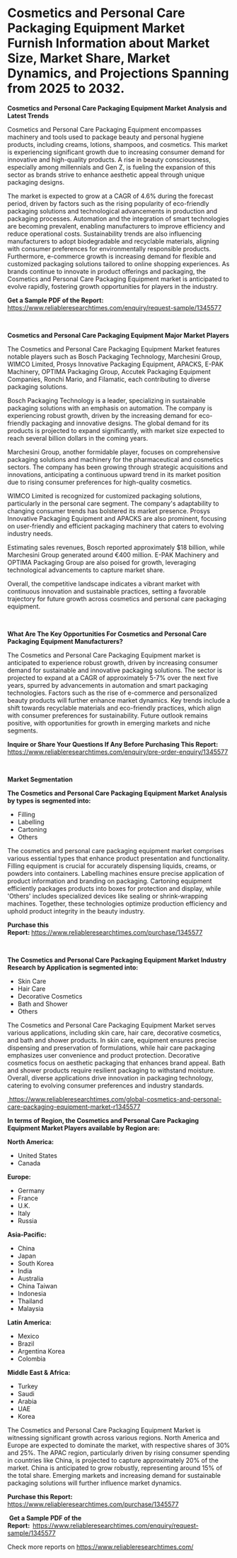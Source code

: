 <p><h1>Cosmetics and Personal Care Packaging Equipment Market Furnish Information about Market Size, Market Share, Market Dynamics, and Projections Spanning from 2025 to 2032.</h1></p><p><strong>Cosmetics and Personal Care Packaging Equipment Market Analysis and Latest Trends</strong></p>
<p><p>Cosmetics and Personal Care Packaging Equipment encompasses machinery and tools used to package beauty and personal hygiene products, including creams, lotions, shampoos, and cosmetics. This market is experiencing significant growth due to increasing consumer demand for innovative and high-quality products. A rise in beauty consciousness, especially among millennials and Gen Z, is fueling the expansion of this sector as brands strive to enhance aesthetic appeal through unique packaging designs.</p><p>The market is expected to grow at a CAGR of 4.6% during the forecast period, driven by factors such as the rising popularity of eco-friendly packaging solutions and technological advancements in production and packaging processes. Automation and the integration of smart technologies are becoming prevalent, enabling manufacturers to improve efficiency and reduce operational costs. Sustainability trends are also influencing manufacturers to adopt biodegradable and recyclable materials, aligning with consumer preferences for environmentally responsible products. Furthermore, e-commerce growth is increasing demand for flexible and customized packaging solutions tailored to online shopping experiences. As brands continue to innovate in product offerings and packaging, the Cosmetics and Personal Care Packaging Equipment market is anticipated to evolve rapidly, fostering growth opportunities for players in the industry.</p></p>
<p><strong>Get a Sample PDF of the Report:&nbsp;</strong> <a href="https://www.reliableresearchtimes.com/enquiry/request-sample/1345577?utm_campaign=2633&utm_medium=2&utm_source=Github&utm_content=ia&utm_term=11042025&utm_id=cosmetics-and-personal-care-packaging-equipment">https://www.reliableresearchtimes.com/enquiry/request-sample/1345577</a></p>
<p>&nbsp;</p>
<p><strong>Cosmetics and Personal Care Packaging Equipment Major Market Players</strong></p>
<p><p>The Cosmetics and Personal Care Packaging Equipment Market features notable players such as Bosch Packaging Technology, Marchesini Group, WIMCO Limited, Prosys Innovative Packaging Equipment, APACKS, E-PAK Machinery, OPTIMA Packaging Group, Accutek Packaging Equipment Companies, Ronchi Mario, and Filamatic, each contributing to diverse packaging solutions.</p><p>Bosch Packaging Technology is a leader, specializing in sustainable packaging solutions with an emphasis on automation. The company is experiencing robust growth, driven by the increasing demand for eco-friendly packaging and innovative designs. The global demand for its products is projected to expand significantly, with market size expected to reach several billion dollars in the coming years.</p><p>Marchesini Group, another formidable player, focuses on comprehensive packaging solutions and machinery for the pharmaceutical and cosmetics sectors. The company has been growing through strategic acquisitions and innovations, anticipating a continuous upward trend in its market position due to rising consumer preferences for high-quality cosmetics.</p><p>WIMCO Limited is recognized for customized packaging solutions, particularly in the personal care segment. The company's adaptability to changing consumer trends has bolstered its market presence. Prosys Innovative Packaging Equipment and APACKS are also prominent, focusing on user-friendly and efficient packaging machinery that caters to evolving industry needs.</p><p>Estimating sales revenues, Bosch reported approximately $18 billion, while Marchesini Group generated around €400 million. E-PAK Machinery and OPTIMA Packaging Group are also poised for growth, leveraging technological advancements to capture market share.</p><p>Overall, the competitive landscape indicates a vibrant market with continuous innovation and sustainable practices, setting a favorable trajectory for future growth across cosmetics and personal care packaging equipment.</p></p>
<p>&nbsp;</p>
<p><strong>What Are The Key Opportunities For Cosmetics and Personal Care Packaging Equipment Manufacturers?</strong></p>
<p><p>The Cosmetics and Personal Care Packaging Equipment market is anticipated to experience robust growth, driven by increasing consumer demand for sustainable and innovative packaging solutions. The sector is projected to expand at a CAGR of approximately 5-7% over the next five years, spurred by advancements in automation and smart packaging technologies. Factors such as the rise of e-commerce and personalized beauty products will further enhance market dynamics. Key trends include a shift towards recyclable materials and eco-friendly practices, which align with consumer preferences for sustainability. Future outlook remains positive, with opportunities for growth in emerging markets and niche segments.</p></p>
<p><strong>Inquire or Share Your Questions If Any Before Purchasing This Report:</strong> <a href="https://www.reliableresearchtimes.com/enquiry/pre-order-enquiry/1345577?utm_campaign=2633&utm_medium=2&utm_source=Github&utm_content=ia&utm_term=11042025&utm_id=cosmetics-and-personal-care-packaging-equipment">https://www.reliableresearchtimes.com/enquiry/pre-order-enquiry/1345577</a></p>
<p>&nbsp;</p>
<p><strong>Market Segmentation</strong></p>
<p><strong>The Cosmetics and Personal Care Packaging Equipment Market Analysis by types is segmented into:</strong></p>
<p><ul><li>Filling</li><li>Labelling</li><li>Cartoning</li><li>Others</li></ul></p>
<p><p>The cosmetics and personal care packaging equipment market comprises various essential types that enhance product presentation and functionality. Filling equipment is crucial for accurately dispensing liquids, creams, or powders into containers. Labelling machines ensure precise application of product information and branding on packaging. Cartoning equipment efficiently packages products into boxes for protection and display, while 'Others' includes specialized devices like sealing or shrink-wrapping machines. Together, these technologies optimize production efficiency and uphold product integrity in the beauty industry.</p></p>
<p><strong>Purchase this Report:&nbsp;</strong><a href="https://www.reliableresearchtimes.com/purchase/1345577?utm_campaign=2633&utm_medium=2&utm_source=Github&utm_content=ia&utm_term=11042025&utm_id=cosmetics-and-personal-care-packaging-equipment">https://www.reliableresearchtimes.com/purchase/1345577</a></p>
<p>&nbsp;</p>
<p><strong>The Cosmetics and Personal Care Packaging Equipment Market Industry Research by Application is segmented into:</strong></p>
<p><ul><li>Skin Care</li><li>Hair Care</li><li>Decorative Cosmetics</li><li>Bath and Shower</li><li>Others</li></ul></p>
<p><p>The Cosmetics and Personal Care Packaging Equipment Market serves various applications, including skin care, hair care, decorative cosmetics, and bath and shower products. In skin care, equipment ensures precise dispensing and preservation of formulations, while hair care packaging emphasizes user convenience and product protection. Decorative cosmetics focus on aesthetic packaging that enhances brand appeal. Bath and shower products require resilient packaging to withstand moisture. Overall, diverse applications drive innovation in packaging technology, catering to evolving consumer preferences and industry standards.</p></p>
<p><a href="https://www.reliableresearchtimes.com/global-cosmetics-and-personal-care-packaging-equipment-market-r1345577?utm_campaign=2633&utm_medium=2&utm_source=Github&utm_content=ia&utm_term=11042025&utm_id=cosmetics-and-personal-care-packaging-equipment">&nbsp;https://www.reliableresearchtimes.com/global-cosmetics-and-personal-care-packaging-equipment-market-r1345577</a></p>
<p><strong>In terms of Region, the Cosmetics and Personal Care Packaging Equipment Market Players available by Region are:</strong></p>
<p>
    <p> <strong> North America: </strong>
        <ul>
            <li>United States</li>
            <li>Canada</li>
        </ul>
        </p> 
    <p> <strong> Europe: </strong>
        <ul>
            <li>Germany</li>
            <li>France</li>
            <li>U.K.</li>
            <li>Italy</li>
            <li>Russia</li>
        </ul>
        </p> 
    <p> <strong> Asia-Pacific: </strong>
        <ul>
            <li>China</li>
            <li>Japan</li>
            <li>South Korea</li>
            <li>India</li>
            <li>Australia</li>
            <li>China Taiwan</li>
            <li>Indonesia</li>
            <li>Thailand</li>
            <li>Malaysia</li>
        </ul>
        </p> 
    <p> <strong> Latin America: </strong>
        <ul>
            <li>Mexico</li>
            <li>Brazil</li>
            <li>Argentina Korea</li>
            <li>Colombia</li>
        </ul>
        </p> 
    <p> <strong> Middle East & Africa: </strong>
        <ul>
            <li>Turkey</li>
            <li>Saudi</li>
            <li>Arabia</li>
            <li>UAE</li>
            <li>Korea</li>
        </ul>
    </p>
    </p>
<p><p>The Cosmetics and Personal Care Packaging Equipment Market is witnessing significant growth across various regions. North America and Europe are expected to dominate the market, with respective shares of 30% and 25%. The APAC region, particularly driven by rising consumer spending in countries like China, is projected to capture approximately 20% of the market. China is anticipated to grow robustly, representing around 15% of the total share. Emerging markets and increasing demand for sustainable packaging solutions will further influence market dynamics.</p></p>
<p><strong>Purchase this Report: </strong><a href="https://www.reliableresearchtimes.com/purchase/1345577?utm_campaign=2633&utm_medium=2&utm_source=Github&utm_content=ia&utm_term=11042025&utm_id=cosmetics-and-personal-care-packaging-equipment">https://www.reliableresearchtimes.com/purchase/1345577</a></p>
<p>&nbsp;<strong>Get a Sample PDF of the Report:&nbsp;&nbsp;</strong><a href="https://www.reliableresearchtimes.com/enquiry/request-sample/1345577?utm_campaign=2633&utm_medium=2&utm_source=Github&utm_content=ia&utm_term=11042025&utm_id=cosmetics-and-personal-care-packaging-equipment">https://www.reliableresearchtimes.com/enquiry/request-sample/1345577</a></p>
<p><strong></strong></p>
<p>Check more reports on <a href="https://www.reliableresearchtimes.com/?utm_campaign=2633&utm_medium=2&utm_source=Github&utm_content=ia&utm_term=11042025&utm_id=cosmetics-and-personal-care-packaging-equipment">https://www.reliableresearchtimes.com/</a></p>